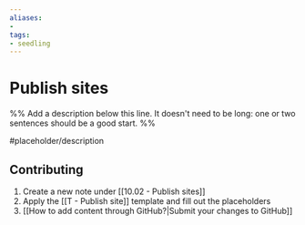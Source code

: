 ```yaml
---
aliases:
- 
tags:
- seedling
---
```


# Publish sites

%% Add a description below this line. It doesn't need to be long: one or two sentences should be a good start. %%

#placeholder/description

## Contributing

1. Create a new note under [[10.02 - Publish sites]]
2. Apply the [[T - Publish site]] template and fill out the placeholders
3. [[How to add content through GitHub?|Submit your changes to GitHub]]
